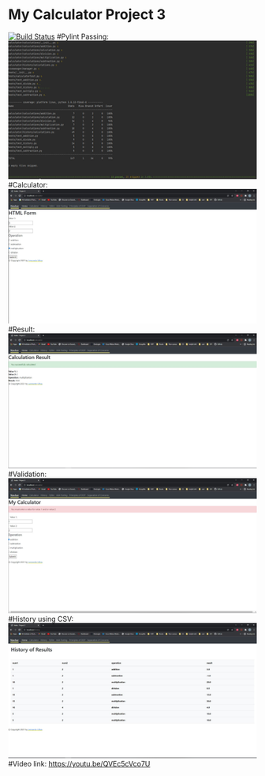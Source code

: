 # My Calculator Project 3
[![Build Status](https://app.travis-ci.com/leo-ulloa/calc3.svg?branch=main)](https://app.travis-ci.com/leo-ulloa/calc3)
#Pylint Passing:
![screenshot](images/pylint.JPG)
#Calculator:
![flask messages](images/one.JPG)
#Result:
![flask messages](images/two.JPG)
#Validation:
![flask messages](images/validation.JPG)
#History using CSV:
![flask messages](images/three.JPG)
#Video link:
https://youtu.be/QVEc5cVco7U